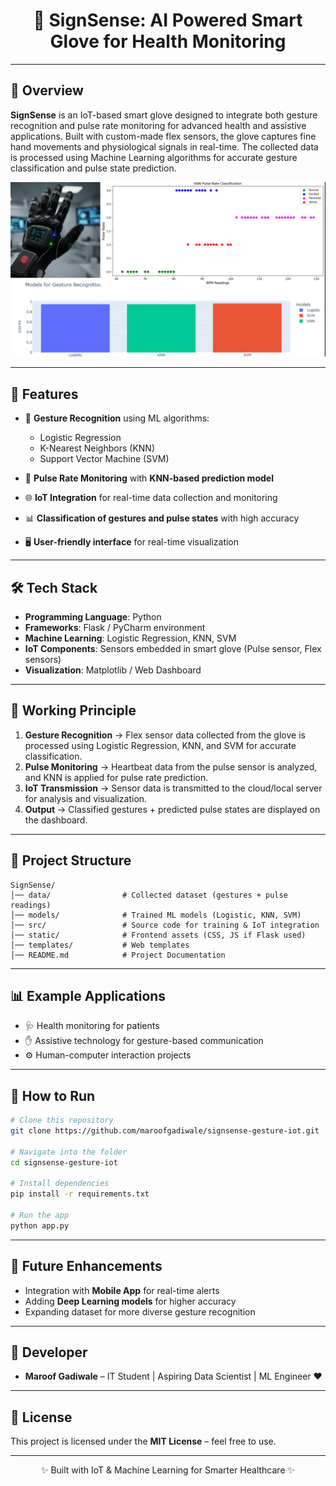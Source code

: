 # <center>🧤 SignSense: AI Powered Smart Glove for Health Monitoring</center>

---

## 📌 Overview

**SignSense** is an IoT-based smart glove designed to integrate both gesture recognition and pulse rate monitoring for advanced health and assistive applications. Built with custom-made flex sensors, the glove captures fine hand movements and physiological signals in real-time. The collected data is processed using Machine Learning algorithms for accurate gesture classification and pulse state prediction.
<p align="center">
  <img src="static/smart_glove.png" alt="SignSense Smart Glove" width="1000"/>
</p>

---

## 🚀 Features

* 🤖 **Gesture Recognition** using ML algorithms:

  * Logistic Regression
  * K-Nearest Neighbors (KNN)
  * Support Vector Machine (SVM)

* 💓 **Pulse Rate Monitoring** with **KNN-based prediction model**

* 🌐 **IoT Integration** for real-time data collection and monitoring

* 📊 **Classification of gestures and pulse states** with high accuracy

* 🖥️ **User-friendly interface** for real-time visualization

---

## 🛠️ Tech Stack

* **Programming Language**: Python
* **Frameworks**: Flask / PyCharm environment
* **Machine Learning**: Logistic Regression, KNN, SVM
* **IoT Components**: Sensors embedded in smart glove (Pulse sensor, Flex sensors)
* **Visualization**: Matplotlib / Web Dashboard

---

## 🔬 Working Principle

1. **Gesture Recognition** → Flex sensor data collected from the glove is processed using Logistic Regression, KNN, and SVM for accurate classification.
2. **Pulse Monitoring** → Heartbeat data from the pulse sensor is analyzed, and KNN is applied for pulse rate prediction.
3. **IoT Transmission** → Sensor data is transmitted to the cloud/local server for analysis and visualization.
4. **Output** → Classified gestures + predicted pulse states are displayed on the dashboard.

---

## 📂 Project Structure

```
SignSense/
│── data/                # Collected dataset (gestures + pulse readings)
│── models/              # Trained ML models (Logistic, KNN, SVM)
│── src/                 # Source code for training & IoT integration
│── static/              # Frontend assets (CSS, JS if Flask used)
│── templates/           # Web templates
│── README.md            # Project Documentation
```

---

## 📊 Example Applications

* 🩺 Health monitoring for patients
* ✋ Assistive technology for gesture-based communication
* ⚙️ Human-computer interaction projects

---

## 🔧 How to Run

```bash
# Clone this repository
git clone https://github.com/maroofgadiwale/signsense-gesture-iot.git

# Navigate into the folder
cd signsense-gesture-iot

# Install dependencies
pip install -r requirements.txt

# Run the app
python app.py
```

---

## 📌 Future Enhancements

* Integration with **Mobile App** for real-time alerts
* Adding **Deep Learning models** for higher accuracy
* Expanding dataset for more diverse gesture recognition

---

## 🤝 Developer

* **Maroof Gadiwale** – IT Student | Aspiring Data Scientist | ML Engineer ❤️

---

## 📜 License

This project is licensed under the **MIT License** – feel free to use.

---

<center>✨ Built with IoT & Machine Learning for Smarter Healthcare ✨</center>  
